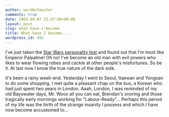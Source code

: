 ```yaml
---
author: wordbitmaster
comments: true
date: 2003-09-07 23:47:00+00:00
layout: post
slug: what-have-i-become
title: What have I become....
wordpress_id: 492
---
```


I've just taken the [Star Wars personality test](http://www.matthewbarr.co.uk/personality/) and found out that I'm most like Emperor Palpatine! Oh no! I've become an old man with evil powers who likes to wear flowing robes and cackle at other people's misfortunes. So be it. At last now I know the true nature of the dark side.

It's been a rainy week-end. Yesterday I went to Seoul, Itaewan and Yongsan to do some shopping. I met quite a pleasant chap on the bus, a Korean who had just spent two years in London. Aaah, London, I was reminded of my old Bayswater days, Mr. Woos all you can eat, Brendan's snoring and those tragically early mornings working for "Labour-Ready"... Perhaps this period of my life was the birth of the strange insanity I possess and which I have now become accustomed to...

